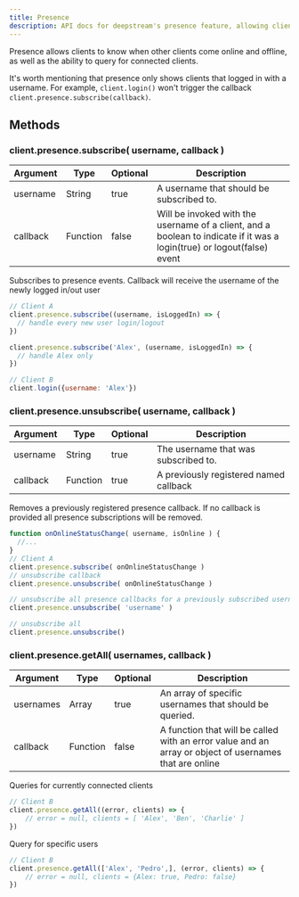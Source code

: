 ```yaml
---
title: Presence
description: API docs for deepstream's presence feature, allowing clients to know about other connected clients
---
```


Presence allows clients to know when other clients come online and offline, as well as the ability to query for connected clients.

It's worth mentioning that presence only shows clients that logged in with a username. For example, `client.login()` won't trigger the callback `client.presence.subscribe(callback)`.

## Methods

### client.presence.subscribe( username, callback )

|Argument|Type|Optional|Description|
|---|---|---|---|
|username|String|true|A username that should be subscribed to.|
|callback|Function|false|Will be invoked with the username of a client, and a boolean to indicate if it was a login(true) or logout(false) event|

Subscribes to presence events. Callback will receive the username of the newly logged in/out user

```javascript
// Client A
client.presence.subscribe((username, isLoggedIn) => {
  // handle every new user login/logout
})

client.presence.subscribe('Alex', (username, isLoggedIn) => {
  // handle Alex only
})

// Client B
client.login({username: 'Alex'})
```

### client.presence.unsubscribe( username, callback )

|Argument|Type|Optional|Description|
|---|---|---|---|
|username|String|true|The username that was subscribed to.|
|callback|Function|true|A previously registered named callback|

Removes a previously registered presence callback. If no callback is provided all presence subscriptions will be removed.

```javascript
function onOnlineStatusChange( username, isOnline ) {
  //...
}
// Client A
client.presence.subscribe( onOnlineStatusChange )
// unsubscribe callback
client.presence.unsubscribe( onOnlineStatusChange )

// unsubscribe all presence callbacks for a previously subscribed username
client.presence.unsubscribe( 'username' )

// unsubscribe all
client.presence.unsubscribe()
```

### client.presence.getAll( usernames, callback )

|Argument|Type|Optional|Description|
|---|---|---|---|
|usernames|Array|true|An array of specific usernames that should be queried.|
|callback|Function|false|A function that will be called with an error value and an array or object of usernames that are online|

Queries for currently connected clients

```javascript
// Client B
client.presence.getAll((error, clients) => {
    // error = null, clients = [ 'Alex', 'Ben', 'Charlie' ]
})
```

Query for specific users

```javascript
// Client B
client.presence.getAll(['Alex', 'Pedro',], (error, clients) => {
    // error = null, clients = {Alex: true, Pedro: false}
})
```
